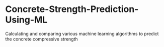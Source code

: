 # Concrete-Strength-Prediction-Using-ML
Calculating and comparing various machine learning algorithms to predict the concrete compressive strength
